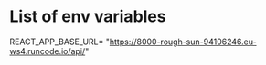 # List of env variables

REACT_APP_BASE_URL= "https://8000-rough-sun-94106246.eu-ws4.runcode.io/api/"
